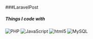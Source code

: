 ###LaravelPost
<h5>Things I code with</h5>
<p>
    <img alt="PHP" src="https://img.shields.io/badge/-PHP-836ff1?style=flat-square&logo=php&logoColor=white" />
    <img alt="JavaScript" src="https://img.shields.io/badge/-JavaScript-fbff14?style=flat-square&logo=javascript&logoColor=black" />
    <img alt="html5" src="https://img.shields.io/badge/-HTML5-ff603d?style=flat-square&logo=html5&logoColor=white" />
    <img alt="MySQL" src="https://img.shields.io/badge/-MySQL-0005db?style=flat-square&logo=mysql&logoColor=white" />
    
</p>
